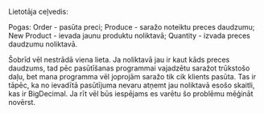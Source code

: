 Lietotāja ceļvedis:

Pogas:
Order - pasūta preci;
Produce - saražo noteiktu preces daudzumu;
New Product - ievada jaunu produktu noliktavā;
Quantity - izvada preces daudzumu noliktavā.

Šobrīd vēl nestrādā viena lieta. Ja noliktavā jau ir kaut kāds preces daudzums, tad pēc pasūtīšanas programmai vajadzētu saražot trūkstošo daļu, bet mana programma vēl joprojām saražo tik cik klients pasūta. Tas ir tāpēc, ka no ievadītā pasūtījuma nevaru atņemt jau noliktavā esošo skaitli, kas ir BigDecimal.
Ja rīt vēl būs iespējams es varētu šo problēmu mēģināt novērst.



